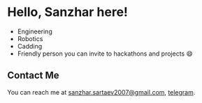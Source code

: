 # Hello, Sanzhar here!

- Engineering
- Robotics
- Cadding
- Friendly person you can invite to hackathons and projects 😄

## Contact Me

You can reach me at sanzhar.sartaev2007@gmail.com, [telegram](https://t.me/sanzhsar).
